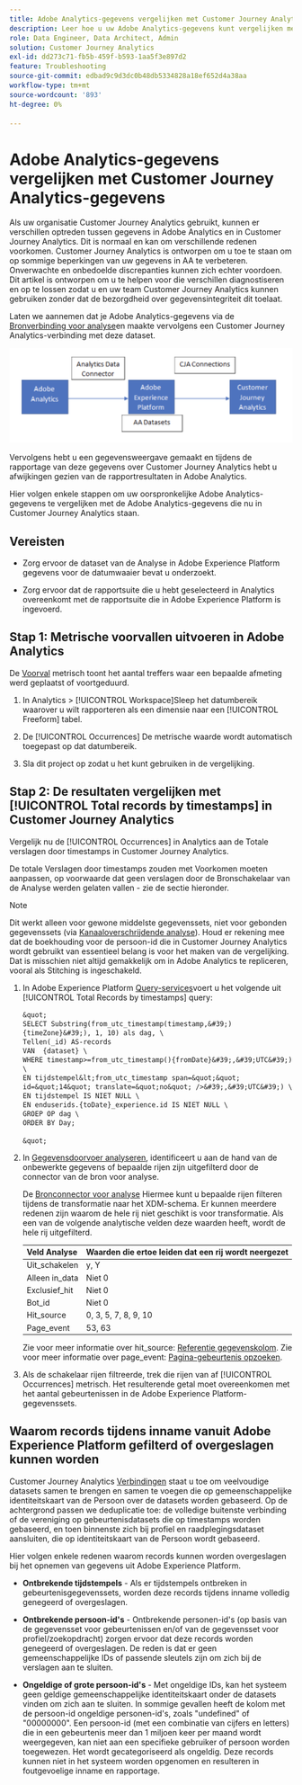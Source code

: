 ```yaml
---
title: Adobe Analytics-gegevens vergelijken met Customer Journey Analytics-gegevens
description: Leer hoe u uw Adobe Analytics-gegevens kunt vergelijken met gegevens in Customer Journey Analytics
role: Data Engineer, Data Architect, Admin
solution: Customer Journey Analytics
exl-id: dd273c71-fb5b-459f-b593-1aa5f3e897d2
feature: Troubleshooting
source-git-commit: edbad9c9d3dc0b48db5334828a18ef652d4a38aa
workflow-type: tm+mt
source-wordcount: '893'
ht-degree: 0%

---
```


# Adobe Analytics-gegevens vergelijken met Customer Journey Analytics-gegevens

Als uw organisatie Customer Journey Analytics gebruikt, kunnen er verschillen optreden tussen gegevens in Adobe Analytics en in Customer Journey Analytics. Dit is normaal en kan om verschillende redenen voorkomen. Customer Journey Analytics is ontworpen om u toe te staan om op sommige beperkingen van uw gegevens in AA te verbeteren. Onverwachte en onbedoelde discrepanties kunnen zich echter voordoen. Dit artikel is ontworpen om u te helpen voor die verschillen diagnostiseren en op te lossen zodat u en uw team Customer Journey Analytics kunnen gebruiken zonder dat de bezorgdheid over gegevensintegriteit dit toelaat.

Laten we aannemen dat je Adobe Analytics-gegevens via de [Bronverbinding voor analyse](https://experienceleague.adobe.com/docs/experience-platform/sources/ui-tutorials/create/adobe-applications/analytics.html)en maakte vervolgens een Customer Journey Analytics-verbinding met deze dataset.

![gegevensstroom](assets/compare.png)

Vervolgens hebt u een gegevensweergave gemaakt en tijdens de rapportage van deze gegevens over Customer Journey Analytics hebt u afwijkingen gezien van de rapportresultaten in Adobe Analytics.

Hier volgen enkele stappen om uw oorspronkelijke Adobe Analytics-gegevens te vergelijken met de Adobe Analytics-gegevens die nu in Customer Journey Analytics staan.

## Vereisten

* Zorg ervoor de dataset van de Analyse in Adobe Experience Platform gegevens voor de datumwaaier bevat u onderzoekt.

* Zorg ervoor dat de rapportsuite die u hebt geselecteerd in Analytics overeenkomt met de rapportsuite die in Adobe Experience Platform is ingevoerd.

## Stap 1: Metrische voorvallen uitvoeren in Adobe Analytics

De [Voorval](https://experienceleague.adobe.com/docs/analytics/components/metrics/occurrences.html) metrisch toont het aantal treffers waar een bepaalde afmeting werd geplaatst of voortgeduurd.

1. In Analytics > [!UICONTROL Workspace]Sleep het datumbereik waarover u wilt rapporteren als een dimensie naar een [!UICONTROL Freeform] tabel.

1. De [!UICONTROL Occurrences] De metrische waarde wordt automatisch toegepast op dat datumbereik.

1. Sla dit project op zodat u het kunt gebruiken in de vergelijking.

## Stap 2: De resultaten vergelijken met [!UICONTROL Total records by timestamps] in Customer Journey Analytics

Vergelijk nu de [!UICONTROL Occurrences] in Analytics aan de Totale verslagen door timestamps in Customer Journey Analytics.

De totale Verslagen door timestamps zouden met Voorkomen moeten aanpassen, op voorwaarde dat geen verslagen door de Bronschakelaar van de Analyse werden gelaten vallen - zie de sectie hieronder.

>[!NOTE]
>
>Dit werkt alleen voor gewone middelste gegevenssets, niet voor gebonden gegevenssets (via [Kanaaloverschrijdende analyse](/help/cca/overview.md)). Houd er rekening mee dat de boekhouding voor de persoon-id die in Customer Journey Analytics wordt gebruikt van essentieel belang is voor het maken van de vergelijking. Dat is misschien niet altijd gemakkelijk om in Adobe Analytics te repliceren, vooral als Stitching is ingeschakeld.

1. In Adobe Experience Platform [Query-services](https://experienceleague.adobe.com/docs/experience-platform/query/best-practices/adobe-analytics.html)voert u het volgende uit [!UICONTROL Total Records by timestamps] query:

       &quot;
       SELECT Substring(from_utc_timestamp(timestamp,&#39;){timeZone}&#39;), 1, 10) als dag, \
       Tellen(_id) AS-records
       VAN  {dataset} \
       WHERE timestamp>=from_utc_timestamp(){fromDate}&#39;,&#39;UTC&#39;) \
       EN tijdstempel&lt;from_utc_timestamp span=&quot;&quot; id=&quot;14&quot; translate=&quot;no&quot; />&#39;,&#39;UTC&#39;) \
       EN tijdstempel IS NIET NULL \
       EN enduserids.{toDate}_experience.id IS NIET NULL \
       GROEP OP dag \
       ORDER BY Day;
       
       &quot;
   
1. In [Gegevensdoorvoer analyseren](https://experienceleague.adobe.com/docs/analytics/export/analytics-data-feed/data-feed-contents/datafeeds-reference.html), identificeert u aan de hand van de onbewerkte gegevens of bepaalde rijen zijn uitgefilterd door de connector van de bron voor analyse.

   De [Bronconnector voor analyse](https://experienceleague.adobe.com/docs/experience-platform/sources/ui-tutorials/create/adobe-applications/analytics.html) Hiermee kunt u bepaalde rijen filteren tijdens de transformatie naar het XDM-schema. Er kunnen meerdere redenen zijn waarom de hele rij niet geschikt is voor transformatie. Als een van de volgende analytische velden deze waarden heeft, wordt de hele rij uitgefilterd.

   | Veld Analyse | Waarden die ertoe leiden dat een rij wordt neergezet |
   | --- | --- |
   | Uit_schakelen | y, Y |
   | Alleen in_data | Niet 0 |
   | Exclusief_hit | Niet 0 |
   | Bot_id | Niet 0 |
   | Hit_source | 0, 3, 5, 7, 8, 9, 10 |
   | Page_event | 53, 63 |

   Zie voor meer informatie over hit\_source: [Referentie gegevenskolom](https://experienceleague.adobe.com/docs/analytics/export/analytics-data-feed/data-feed-contents/datafeeds-reference.html?lang=en). Zie voor meer informatie over page\_event: [Pagina-gebeurtenis opzoeken](https://experienceleague.adobe.com/docs/analytics/export/analytics-data-feed/data-feed-contents/datafeeds-page-event.html?lang=en).

1. Als de schakelaar rijen filtreerde, trek die rijen van af [!UICONTROL Occurrences] metrisch. Het resulterende getal moet overeenkomen met het aantal gebeurtenissen in de Adobe Experience Platform-gegevenssets.

## Waarom records tijdens inname vanuit Adobe Experience Platform gefilterd of overgeslagen kunnen worden

Customer Journey Analytics [Verbindingen](/help/connections/create-connection.md) staat u toe om veelvoudige datasets samen te brengen en samen te voegen die op gemeenschappelijke identiteitskaart van de Persoon over de datasets worden gebaseerd. Op de achtergrond passen we deduplicatie toe: de volledige buitenste verbinding of de vereniging op gebeurtenisdatasets die op timestamps worden gebaseerd, en toen binnenste zich bij profiel en raadplegingsdataset aansluiten, die op identiteitskaart van de Persoon wordt gebaseerd.

Hier volgen enkele redenen waarom records kunnen worden overgeslagen bij het opnemen van gegevens uit Adobe Experience Platform.

* **Ontbrekende tijdstempels** - Als er tijdstempels ontbreken in gebeurtenisgegevenssets, worden deze records tijdens inname volledig genegeerd of overgeslagen.

* **Ontbrekende persoon-id&#39;s** - Ontbrekende personen-id&#39;s (op basis van de gegevensset voor gebeurtenissen en/of van de gegevensset voor profiel/zoekopdracht) zorgen ervoor dat deze records worden genegeerd of overgeslagen. De reden is dat er geen gemeenschappelijke IDs of passende sleutels zijn om zich bij de verslagen aan te sluiten.

* **Ongeldige of grote persoon-id&#39;s** - Met ongeldige IDs, kan het systeem geen geldige gemeenschappelijke identiteitskaart onder de datasets vinden om zich aan te sluiten. In sommige gevallen heeft de kolom met de persoon-id ongeldige personen-id&#39;s, zoals &quot;undefined&quot; of &quot;00000000&quot;. Een persoon-id (met een combinatie van cijfers en letters) die in een gebeurtenis meer dan 1 miljoen keer per maand wordt weergegeven, kan niet aan een specifieke gebruiker of persoon worden toegewezen. Het wordt gecategoriseerd als ongeldig. Deze records kunnen niet in het systeem worden opgenomen en resulteren in foutgevoelige inname en rapportage.
